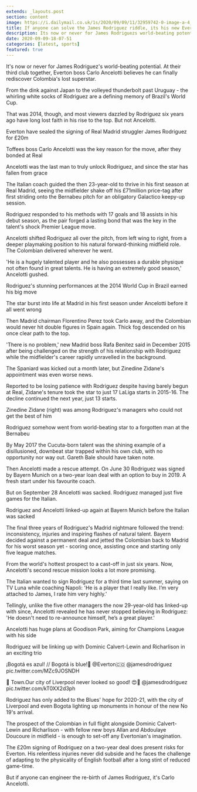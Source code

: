 ```yaml
---
extends: _layouts.post
section: content
image: https://i.dailymail.co.uk/1s/2020/09/09/11/32959742-0-image-a-4_1599648350211.jpg 
title: If anyone can solve the James Rodriguez riddle, its his new Everton boss Carlo Ancelotti 
description: Its now or never for James Rodriguezs world-beating potential. At their third club together, Everton boss Carlo Ancelotti believes he can finally unlock Colombias lost superstar.  
date: 2020-09-09-18-07-51 
categories: [latest, sports] 
featured: true 
--- 
```

It's now or never for James Rodriguez's world-beating potential. At their third club together, Everton boss Carlo Ancelotti believes he can finally rediscover Colombia's lost superstar. 

From the dink against Japan to the volleyed thunderbolt past Uruguay - the whirling white socks of Rodriguez are a defining memory of Brazil's World Cup. 

That was 2014, though, and most viewers dazzled by Rodriguez six years ago have long lost faith in his rise to the top. But not Ancelotti. 

Everton have sealed the signing of Real Madrid struggler James Rodriguez for £20m 

Toffees boss Carlo Ancelotti was the key reason for the move, after they bonded at Real 

Ancelotti was the last man to truly unlock Rodriguez, and since the star has fallen from grace 

The Italian coach guided the then 23-year-old to thrive in his first season at Real Madrid, seeing the midfielder shake off his £71million price-tag after first striding onto the Bernabeu pitch for an obligatory Galactico keepy-up session.   

Rodriguez responded to his methods with 17 goals and 18 assists in his debut season, as the pair forged a lasting bond that was the key in the talent's shock Premier League move. 

Ancelotti shifted Rodriguez all over the pitch, from left wing to right, from a deeper playmaking position to his natural forward-thinking midfield role. The Colombian delivered wherever he went. 

'He is a hugely talented player and he also possesses a durable physique not often found in great talents. He is having an extremely good season,' Ancelotti gushed. 

Rodriguez's stunning performances at the 2014 World Cup in Brazil earned his big move 

The star burst into life at Madrid in his first season under Ancelotti before it all went wrong

Then Madrid chairman Florentino Perez took Carlo away, and the Colombian would never hit double figures in Spain again. Thick fog descended on his once clear path to the top. 

'There is no problem,' new Madrid boss Rafa Benitez said in December 2015 after being challenged on the strength of his relationship with Rodriguez while the midfielder's career rapidly unravelled in the background. 

The Spaniard was kicked out a month later, but Zinedine Zidane's appointment was even worse news. 

Reported to be losing patience with Rodriguez despite having barely begun at Real, Zidane's tenure took the star to just 17 LaLiga starts in 2015-16. The decline continued the next year, just 13 starts.    

Zinedine Zidane (right) was among Rodriguez's managers who could not get the best of him 

Rodriguez somehow went from world-beating star to a forgotten man at the Bernabeu

By May 2017 the Cucuta-born talent was the shining example of a disillusioned, downbeat star trapped within his own club, with no opportunity nor way out. Gareth Bale should have taken note. 

Then Ancelotti made a rescue attempt. On June 30 Rodriguez was signed by Bayern Munich on a two-year loan deal with an option to buy in 2019. A fresh start under his favourite coach. 

But on September 28 Ancelotti was sacked. Rodriguez managed just five games for the Italian. 

Rodriguez and Ancelotti linked-up again at Bayern Munich before the Italian was sacked 

The final three years of Rodriguez's Madrid nightmare followed the trend: inconsistency, injuries and inspiring flashes of natural talent. Bayern decided against a permanent deal and jetted the Colombian back to Madrid for his worst season yet - scoring once, assisting once and starting only five league matches.  

From the world's hottest prospect to a cast-off in just six years. Now, Ancelotti's second rescue mission looks a lot more promising.       

The Italian wanted to sign Rodriguez for a third time last summer, saying on TV Luna while coaching Napoli: 'He is a player that I really like. I’m very attached to James, I rate him very highly.'

Tellingly, unlike the five other managers the now 29-year-old has linked-up with since, Ancelotti revealed he has never stopped believing in Rodriguez: 'He doesn't need to re-announce himself, he’s a great player.' 

Ancelotti has huge plans at Goodison Park, aiming for Champions League with his side 

Rodriguez will be linking up with Dominic Calvert-Lewin and Richarlison in an exciting trio 

¡Bogotá es azul! // Bogotá is blue!💙 @Everton🇨🇴 @jamesdrodriguez pic.twitter.com/MZc9JOSNDH

📍 Town.Our city of Liverpool never looked so good! 😍💙 @jamesdrodriguez pic.twitter.com/kT0XX2d3ph

Rodriguez has only added to the Blues' hope for 2020-21, with the city of Liverpool and even Bogota lighting up monuments in honour of the new No 19's arrival.  

The prospect of the Colombian in full flight alongside Dominic Calvert-Lewin and Richarlison - with fellow new boys Allan and Abdoulaye Doucoure in midfield - is enough to set-off any Evertonian's imagination. 

The £20m signing of Rodriguez on a two-year deal does present risks for Everton. His relentless injuries never did subside and he faces the challenge of adapting to the physicality of English football after a long stint of reduced game-time.  

But if anyone can engineer the re-birth of James Rodriguez, it's Carlo Ancelotti.     

